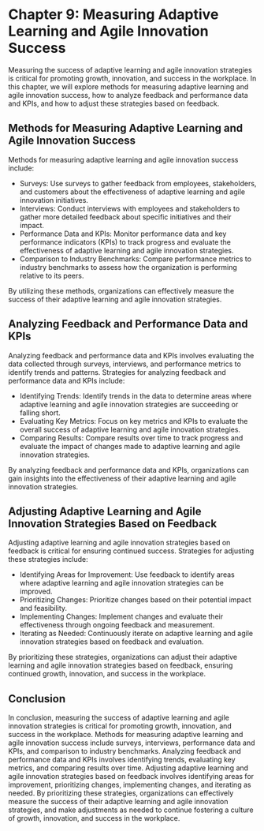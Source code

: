 Chapter 9: Measuring Adaptive Learning and Agile Innovation Success
===================================================================

Measuring the success of adaptive learning and agile innovation strategies is critical for promoting growth, innovation, and success in the workplace. In this chapter, we will explore methods for measuring adaptive learning and agile innovation success, how to analyze feedback and performance data and KPIs, and how to adjust these strategies based on feedback.

Methods for Measuring Adaptive Learning and Agile Innovation Success
--------------------------------------------------------------------

Methods for measuring adaptive learning and agile innovation success include:

* Surveys: Use surveys to gather feedback from employees, stakeholders, and customers about the effectiveness of adaptive learning and agile innovation initiatives.
* Interviews: Conduct interviews with employees and stakeholders to gather more detailed feedback about specific initiatives and their impact.
* Performance Data and KPIs: Monitor performance data and key performance indicators (KPIs) to track progress and evaluate the effectiveness of adaptive learning and agile innovation strategies.
* Comparison to Industry Benchmarks: Compare performance metrics to industry benchmarks to assess how the organization is performing relative to its peers.

By utilizing these methods, organizations can effectively measure the success of their adaptive learning and agile innovation strategies.

Analyzing Feedback and Performance Data and KPIs
------------------------------------------------

Analyzing feedback and performance data and KPIs involves evaluating the data collected through surveys, interviews, and performance metrics to identify trends and patterns. Strategies for analyzing feedback and performance data and KPIs include:

* Identifying Trends: Identify trends in the data to determine areas where adaptive learning and agile innovation strategies are succeeding or falling short.
* Evaluating Key Metrics: Focus on key metrics and KPIs to evaluate the overall success of adaptive learning and agile innovation strategies.
* Comparing Results: Compare results over time to track progress and evaluate the impact of changes made to adaptive learning and agile innovation strategies.

By analyzing feedback and performance data and KPIs, organizations can gain insights into the effectiveness of their adaptive learning and agile innovation strategies.

Adjusting Adaptive Learning and Agile Innovation Strategies Based on Feedback
-----------------------------------------------------------------------------

Adjusting adaptive learning and agile innovation strategies based on feedback is critical for ensuring continued success. Strategies for adjusting these strategies include:

* Identifying Areas for Improvement: Use feedback to identify areas where adaptive learning and agile innovation strategies can be improved.
* Prioritizing Changes: Prioritize changes based on their potential impact and feasibility.
* Implementing Changes: Implement changes and evaluate their effectiveness through ongoing feedback and measurement.
* Iterating as Needed: Continuously iterate on adaptive learning and agile innovation strategies based on feedback and evaluation.

By prioritizing these strategies, organizations can adjust their adaptive learning and agile innovation strategies based on feedback, ensuring continued growth, innovation, and success in the workplace.

Conclusion
----------

In conclusion, measuring the success of adaptive learning and agile innovation strategies is critical for promoting growth, innovation, and success in the workplace. Methods for measuring adaptive learning and agile innovation success include surveys, interviews, performance data and KPIs, and comparison to industry benchmarks. Analyzing feedback and performance data and KPIs involves identifying trends, evaluating key metrics, and comparing results over time. Adjusting adaptive learning and agile innovation strategies based on feedback involves identifying areas for improvement, prioritizing changes, implementing changes, and iterating as needed. By prioritizing these strategies, organizations can effectively measure the success of their adaptive learning and agile innovation strategies, and make adjustments as needed to continue fostering a culture of growth, innovation, and success in the workplace.


